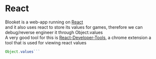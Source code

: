 # React
Blooket is a web-app running on [React](https://reactjs.org/)<br>and it also uses react to store its values for games, therefore we can debug/reverse engineer it through Object.values<br>A very good tool for this is [React-Developer-Tools](https://chrome.google.com/webstore/detail/react-developer-tools/fmkadmapgofadopljbjfkapdkoienihi), a chrome extension a tool that is used for viewing react values

```js
Object.values```
